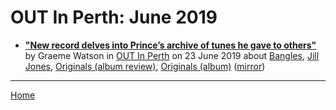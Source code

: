 # OUT In Perth: June 2019

 - [**"New record delves into Prince’s archive of tunes he gave to others"**](https://www.outinperth.com/new-record-delves-into-princes-archive-of-tunes-he-gave-to-others/) by Graeme Watson in [OUT In Perth](https://www.outinperth.com/) on 23 June 2019 about [Bangles](../../topics/bangles/index.md), [Jill Jones](../../topics/jill-jones/index.md), [Originals (album review)](../../topics/album-review/originals/index.md), [Originals (album)](../../topics/album/originals/index.md) ([mirror](https://web.archive.org/web/*/https://www.outinperth.com/new-record-delves-into-princes-archive-of-tunes-he-gave-to-others/))

----

[Home](./)
